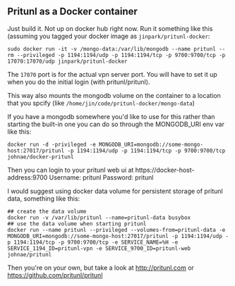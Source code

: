 ## Pritunl as a Docker container

Just build it. Not up on docker hub right now. Run it something like this (assuming you tagged your docker image as `jinpark/pritunl-docker`:

```
sudo docker run -it -v /mongo-data:/var/lib/mongodb --name pritunl --rm --privileged -p 1194:1194/udp -p 1194:1194/tcp -p 9700:9700/tcp -p 17070:17070/udp jinpark/pritunl-docker
```

The `17070` port is for the actual vpn server port. You will have to set it up when you do the initial login (with pritunl/pritunl).

This way also mounts the mongodb volume on the container to a location that you spcify (like `/home/jin/code/pritunl-docker/mongo-data`)

If you have a mongodb somewhere you'd like to use for this rather than starting the built-in one you can
do so through the MONGODB_URI env var like this:

```
docker run -d -privileged -e MONGODB_URI=mongodb://some-mongo-host:27017/pritunl -p 1194:1194/udp -p 1194:1194/tcp -p 9700:9700/tcp johnae/docker-pritunl
```

Then you can login to your pritunl web ui at https://docker-host-address:9700
Username: pritunl Password: pritunl

I would suggest using docker data volume for persistent storage of pritunl data, something like this:

```shell
## create the data volume
docker run -v /var/lib/pritunl --name=pritunl-data busybox
## use the data volume when starting pritunl
docker run --name pritunl --privileged --volumes-from=pritunl-data -e MONGODB_URI=mongodb://some-mongo-host:27017/pritunl -p 1194:1194/udp -p 1194:1194/tcp -p 9700:9700/tcp -e SERVICE_NAME=%H -e SERVICE_1194_ID=pritunl-vpn -e SERVICE_9700_ID=pritunl-web johnae/pritunl
```

Then you're on your own, but take a look at http://pritunl.com or https://github.com/pritunl/pritunl
